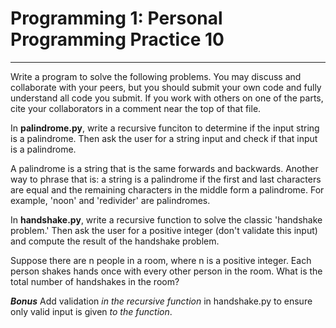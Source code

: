 # Programming 1: Personal Programming Practice 10

---

Write a program to solve the following problems. You may discuss and collaborate with your peers, but you should submit your own code and fully understand all code you submit. If you work with others on one of the parts, cite your collaborators in a comment near the top of that file.

In **palindrome.py**, write a recursive funciton to determine if the input string is a palindrome. Then ask the user for a string input and check if that input is a palindrome.

A palindrome is a string that is the same forwards and backwards. Another way to phrase that is: a string is a palindrome if the first and last characters are equal and the remaining characters in the middle form a palindrome. For example, 'noon' and 'redivider' are palindromes.


In **handshake.py**, write a recursive function to solve the classic 'handshake problem.' Then ask the user for a positive integer (don't validate this input) and compute the result of the handshake problem.

Suppose there are n people in a room, where n is a positive integer. Each person shakes hands once with every other person in the room. What is the total number of handshakes in the room?


***Bonus*** Add validation *in the recursive function* in handshake.py to ensure only valid input is given *to the function*.
